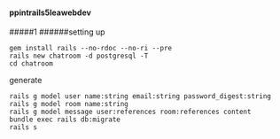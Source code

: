 #### ppintrails5leawebdev
#####1
######setting up
```
gem install rails --no-rdoc --no-ri --pre
rails new chatroom -d postgresql -T
cd chatroom
```
generate 
```
rails g model user name:string email:string password_digest:string
rails g model room name:string
rails g model message user:references room:references content
bundle exec rails db:migrate
rails s
```
